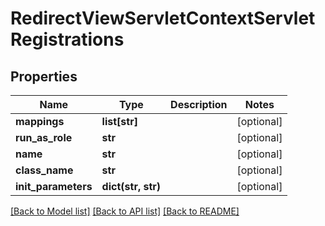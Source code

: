 # RedirectViewServletContextServletRegistrations

## Properties
Name | Type | Description | Notes
------------ | ------------- | ------------- | -------------
**mappings** | **list[str]** |  | [optional] 
**run_as_role** | **str** |  | [optional] 
**name** | **str** |  | [optional] 
**class_name** | **str** |  | [optional] 
**init_parameters** | **dict(str, str)** |  | [optional] 

[[Back to Model list]](../README.md#documentation-for-models) [[Back to API list]](../README.md#documentation-for-api-endpoints) [[Back to README]](../README.md)


